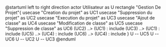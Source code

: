 @startuml
left to right direction
actor Utilisateur as U
rectangle "Gestion De Projet"{
	usecase "Creation du projet" as UC1
	usecase "Suppression du projet" as UC2
	usecase "Execution du projet" as UC3
	usecase "Ajout de classe" as UC4
	usecase "Modification de classe" as UC5
	usecase "Suppression de classe" as UC6
	(UC2) ..> (UC1) : include
	(UC3) ..> (UC1) : include
	(UC5) ..> (UC4) : include
	(UC6) ..> (UC4) : include
}
U -- UC5
U -- UC6
U -- UC2
U -- UC3
@enduml